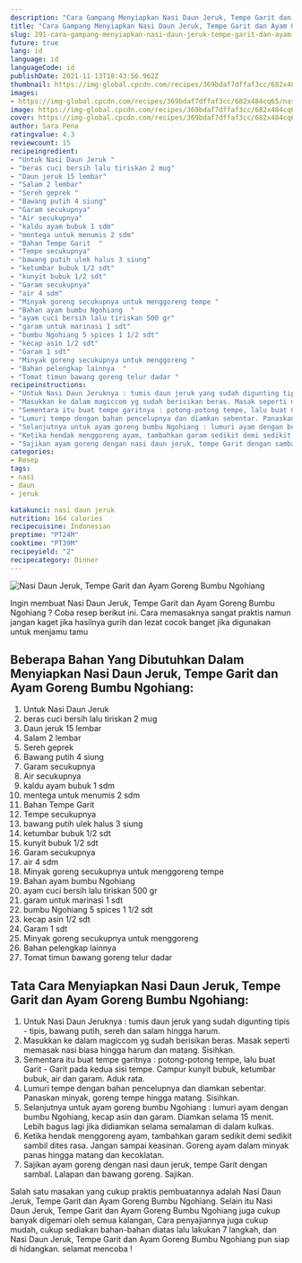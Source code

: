 ```yaml
---
description: "Cara Gampang Menyiapkan Nasi Daun Jeruk, Tempe Garit dan Ayam Goreng Bumbu Ngohiang Anti Gagal"
title: "Cara Gampang Menyiapkan Nasi Daun Jeruk, Tempe Garit dan Ayam Goreng Bumbu Ngohiang Anti Gagal"
slug: 291-cara-gampang-menyiapkan-nasi-daun-jeruk-tempe-garit-dan-ayam-goreng-bumbu-ngohiang-anti-gagal
future: true
lang: id
language: id
languageCode: id
publishDate: 2021-11-13T18:43:56.962Z 
thumbnail: https://img-global.cpcdn.com/recipes/369bdaf7dffaf3cc/682x484cq65/nasi-daun-jeruk-tempe-garit-dan-ayam-goreng-bumbu-ngohiang-foto-resep-utama.png
images:
- https://img-global.cpcdn.com/recipes/369bdaf7dffaf3cc/682x484cq65/nasi-daun-jeruk-tempe-garit-dan-ayam-goreng-bumbu-ngohiang-foto-resep-utama.png
image: https://img-global.cpcdn.com/recipes/369bdaf7dffaf3cc/682x484cq65/nasi-daun-jeruk-tempe-garit-dan-ayam-goreng-bumbu-ngohiang-foto-resep-utama.png
cover: https://img-global.cpcdn.com/recipes/369bdaf7dffaf3cc/682x484cq65/nasi-daun-jeruk-tempe-garit-dan-ayam-goreng-bumbu-ngohiang-foto-resep-utama.png
author: Sara Pena
ratingvalue: 4.3
reviewcount: 15
recipeingredient:
- "Untuk Nasi Daun Jeruk "
- "beras cuci bersih lalu tiriskan 2 mug"
- "Daun jeruk 15 lembar"
- "Salam 2 lembar"
- "Sereh geprek "
- "Bawang putih 4 siung"
- "Garam secukupnya"
- "Air secukupnya"
- "kaldu ayam bubuk 1 sdm"
- "mentega untuk menumis 2 sdm"
- "Bahan Tempe Garit  "
- "Tempe secukupnya"
- "bawang putih ulek halus 3 siung"
- "ketumbar bubuk 1/2 sdt"
- "kunyit bubuk 1/2 sdt"
- "Garam secukupnya"
- "air 4 sdm"
- "Minyak goreng secukupnya untuk menggoreng tempe "
- "Bahan ayam bumbu Ngohiang  "
- "ayam cuci bersih lalu tiriskan 500 gr"
- "garam untuk marinasi 1 sdt"
- "bumbu Ngohiang 5 spices 1 1/2 sdt"
- "kecap asin 1/2 sdt"
- "Garam 1 sdt"
- "Minyak goreng secukupnya untuk menggoreng "
- "Bahan pelengkap lainnya  "
- "Tomat timun bawang goreng telur dadar "
recipeinstructions:
- "Untuk Nasi Daun Jeruknya : tumis daun jeruk yang sudah digunting tipis - tipis, bawang putih, sereh dan salam hingga harum."
- "Masukkan ke dalam magiccom yg sudah berisikan beras. Masak seperti memasak nasi biasa hingga harum dan matang. Sisihkan."
- "Sementara itu buat tempe garitnya : potong-potong tempe, lalu buat Garit - Garit pada kedua sisi tempe. Campur kunyit bubuk, ketumbar bubuk, air dan garam. Aduk rata."
- "Lumuri tempe dengan bahan pencelupnya dan diamkan sebentar. Panaskan minyak, goreng tempe hingga matang. Sisihkan."
- "Selanjutnya untuk ayam goreng bumbu Ngohiang : lumuri ayam dengan bumbu Ngohiang, kecap asin dan garam. Diamkan selama 15 menit. Lebih bagus lagi jika didiamkan selama semalaman di dalam kulkas."
- "Ketika hendak menggoreng ayam, tambahkan garam sedikit demi sedikit sambil dites rasa. Jangan sampai keasinan. Goreng ayam dalam minyak panas hingga matang dan kecoklatan."
- "Sajikan ayam goreng dengan nasi daun jeruk, tempe Garit dengan sambal. Lalapan dan bawang goreng. Sajikan."
categories:
- Resep
tags:
- nasi
- daun
- jeruk

katakunci: nasi daun jeruk 
nutrition: 164 calories
recipecuisine: Indonesian
preptime: "PT24M"
cooktime: "PT39M"
recipeyield: "2"
recipecategory: Dinner
---
```



![Nasi Daun Jeruk, Tempe Garit dan Ayam Goreng Bumbu Ngohiang](https://img-global.cpcdn.com/recipes/369bdaf7dffaf3cc/682x484cq65/nasi-daun-jeruk-tempe-garit-dan-ayam-goreng-bumbu-ngohiang-foto-resep-utama.png)

Ingin membuat Nasi Daun Jeruk, Tempe Garit dan Ayam Goreng Bumbu Ngohiang ? Coba resep berikut ini. Cara memasaknya sangat praktis namun jangan kaget jika hasilnya gurih dan lezat cocok banget jika digunakan untuk menjamu tamu

<!--inarticleads1-->

## Beberapa Bahan Yang Dibutuhkan Dalam Menyiapkan Nasi Daun Jeruk, Tempe Garit dan Ayam Goreng Bumbu Ngohiang:

1. Untuk Nasi Daun Jeruk 
1. beras cuci bersih lalu tiriskan 2 mug
1. Daun jeruk 15 lembar
1. Salam 2 lembar
1. Sereh geprek 
1. Bawang putih 4 siung
1. Garam secukupnya
1. Air secukupnya
1. kaldu ayam bubuk 1 sdm
1. mentega untuk menumis 2 sdm
1. Bahan Tempe Garit  
1. Tempe secukupnya
1. bawang putih ulek halus 3 siung
1. ketumbar bubuk 1/2 sdt
1. kunyit bubuk 1/2 sdt
1. Garam secukupnya
1. air 4 sdm
1. Minyak goreng secukupnya untuk menggoreng tempe 
1. Bahan ayam bumbu Ngohiang  
1. ayam cuci bersih lalu tiriskan 500 gr
1. garam untuk marinasi 1 sdt
1. bumbu Ngohiang 5 spices 1 1/2 sdt
1. kecap asin 1/2 sdt
1. Garam 1 sdt
1. Minyak goreng secukupnya untuk menggoreng 
1. Bahan pelengkap lainnya  
1. Tomat timun bawang goreng telur dadar 



<!--inarticleads2-->

## Tata Cara Menyiapkan Nasi Daun Jeruk, Tempe Garit dan Ayam Goreng Bumbu Ngohiang:

1. Untuk Nasi Daun Jeruknya : tumis daun jeruk yang sudah digunting tipis - tipis, bawang putih, sereh dan salam hingga harum.
1. Masukkan ke dalam magiccom yg sudah berisikan beras. Masak seperti memasak nasi biasa hingga harum dan matang. Sisihkan.
1. Sementara itu buat tempe garitnya : potong-potong tempe, lalu buat Garit - Garit pada kedua sisi tempe. Campur kunyit bubuk, ketumbar bubuk, air dan garam. Aduk rata.
1. Lumuri tempe dengan bahan pencelupnya dan diamkan sebentar. Panaskan minyak, goreng tempe hingga matang. Sisihkan.
1. Selanjutnya untuk ayam goreng bumbu Ngohiang : lumuri ayam dengan bumbu Ngohiang, kecap asin dan garam. Diamkan selama 15 menit. Lebih bagus lagi jika didiamkan selama semalaman di dalam kulkas.
1. Ketika hendak menggoreng ayam, tambahkan garam sedikit demi sedikit sambil dites rasa. Jangan sampai keasinan. Goreng ayam dalam minyak panas hingga matang dan kecoklatan.
1. Sajikan ayam goreng dengan nasi daun jeruk, tempe Garit dengan sambal. Lalapan dan bawang goreng. Sajikan.




Salah satu masakan yang cukup praktis pembuatannya adalah  Nasi Daun Jeruk, Tempe Garit dan Ayam Goreng Bumbu Ngohiang. Selain itu  Nasi Daun Jeruk, Tempe Garit dan Ayam Goreng Bumbu Ngohiang  juga cukup banyak digemari oleh semua kalangan, Cara penyajiannya juga cukup mudah, cukup sediakan bahan-bahan diatas lalu lakukan 7 langkah, dan  Nasi Daun Jeruk, Tempe Garit dan Ayam Goreng Bumbu Ngohiang  pun siap di hidangkan. selamat mencoba !
